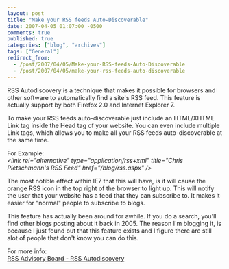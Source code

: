 ```yaml
---
layout: post
title: "Make your RSS feeds Auto-Discoverable"
date: 2007-04-05 01:07:00 -0500
comments: true
published: true
categories: ["blog", "archives"]
tags: ["General"]
redirect_from: 
  - /post/2007/04/05/Make-your-RSS-feeds-Auto-Discoverable
  - /post/2007/04/05/make-your-rss-feeds-auto-discoverable
---
```

<!-- more -->
<P>RSS Autodiscovery is a technique that makes it possible for browsers and other software to automatically find a site's RSS feed. This feature is actually support by both Firefox 2.0 and Internet Explorer 7.</P>
<P>To make your RSS feeds auto-discoverable just include an HTML/XHTML Link tag inside the Head tag of your website. You can even include multiple Link tags, which allows you to make all your RSS feeds auto-discoverable at the same time.</P>
<P>For Example:<BR><EM>&lt;link rel="alternative" type="application/rss+xml" title="Chris Pietschmann's RSS Feed" href="/blog/rss.aspx" /&gt;</EM></P>
<P>The most notible effect within IE7 that this will have, is it will cause the orange RSS icon in the top right of the browser to light up. This will notify the user that your website has a feed that they can subscribe to. It makes it easier for "normal" people to subscribe to blogs.</P>
<P>This feature has actually been around for awhile. If you do a search, you'll find other blogs posting about it back in 2005. The reason I'm blogging it, is because I just found out that this feature exists and I figure there are still alot of people that don't know you can do this.</P>
<P>For more info:<BR><A href="http://www.rssboard.org/rss-autodiscovery">RSS Advisory Board - RSS Autodiscovery</A></P>
